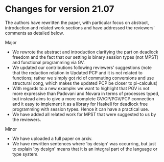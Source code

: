 # Changes for version 21.07

The authors have rewritten the paper, with particular focus on abstract, introduction and related work sections and have addressed the reviewers' comments as detailed below.

Major

- We rewrote the abstract and introduction clarifying the part on deadlock freedom and the fact that our setting is binary session types (not MPST) and functional programming via GV.
- We updated our contributions following reviewers' suggestions (note that the reduction relation in Updated PCP and it is not related to functions; rather we simply got rid of commuting conversions and use structural cong, which makes the updated PCP be closer to pi-calculus)
- With regards to a new example: we want to highlight that PGV is not more expressive than Padovani and Novara in terms of processes typed, but instead aims to give a more complete GV/CP/PGV/PCP connection and it easy to implement it as a library for Haskell for deadlock free programming with session types. Hence it can have a practical use.
- We have added all related work for MPST that were suggested to us by the reviewers.


Minor

- We have uploaded a full paper on arxiv.
- We have rewritten sentences where 'by design' was occurring, but just to explain 'by design' means that it is an integral part of the language or type system.